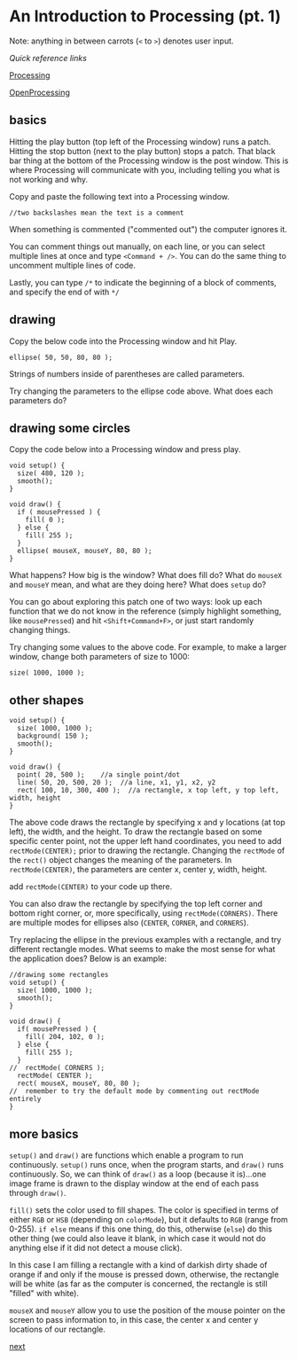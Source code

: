 # An Introduction to Processing (pt. 1)

Note: anything in between carrots (`<` to `>`) denotes user input.

*Quick reference links*

[Processing](http://processing.org/)

[OpenProcessing](http://www.openprocessing.org/)

## basics

Hitting the play button (top left of the Processing window) runs a patch. Hitting the stop button (next to the play button) stops a patch. That black bar thing at the bottom of the Processing window is the post window. This is where Processing will communicate with you, including telling you what is not working and why.

Copy and paste the following text into a Processing window.

`//two backslashes mean the text is a comment`

When something is commented ("commented out") the computer ignores it.

You can comment things out manually, on each line, or you can select multiple lines at once and type `<Command + />`. You can do the same thing to uncomment multiple lines of code.

Lastly, you can type `/*` to indicate the beginning of a block of comments, and specify the end of with `*/`

## drawing

Copy the below code into the Processing window and hit Play.

`ellipse( 50, 50, 80, 80 );`

Strings of numbers inside of parentheses are called parameters.

Try changing the parameters to the ellipse code above. What does each parameters do?

## drawing some circles

Copy the code below into a Processing window and press play.

```
void setup() {
  size( 480, 120 );
  smooth();
}

void draw() {
  if ( mousePressed ) {
    fill( 0 );
  } else {
    fill( 255 );
  }
  ellipse( mouseX, mouseY, 80, 80 );
}
```

What happens?
How big is the window?
What does fill do?
What do `mouseX` and `mouseY` mean, and what are they doing here?
What does `setup` do?

You can go about exploring this patch one of two ways: look up each function that we do not know in the reference (simply highlight something, like `mousePressed`) and hit `<Shift+Command+F>`, or just start randomly changing things.

Try changing some values to the above code. For example, to make a larger window, change both parameters of size to 1000:

`size( 1000, 1000 );`

## other shapes
```
void setup() {
  size( 1000, 1000 );
  background( 150 );
  smooth();
}

void draw() {
  point( 20, 500 );    //a single point/dot
  line( 50, 20, 500, 20 );  //a line, x1, y1, x2, y2
  rect( 100, 10, 300, 400 );  //a rectangle, x top left, y top left, width, height
}
```

The above code draws the rectangle by specifying x and y locations (at top left), the width, and the height. To draw the rectangle based on some specific center point, not the upper left hand coordinates, you need to add `rectMode(CENTER);` prior to drawing the rectangle. Changing the `rectMode` of the `rect()` object changes the meaning of the parameters. In `rectMode(CENTER)`, the parameters are center x, center y, width, height.

add `rectMode(CENTER)` to your code up there.

You can also draw the rectangle by specifying the top left corner and bottom right corner, or, more specifically, using `rectMode(CORNERS)`. There are multiple modes for ellipses also (`CENTER`, `CORNER`, and `CORNERS`).

Try replacing the ellipse in the previous examples with a rectangle, and try different rectangle modes. What seems to make the most sense for what the application does?
Below is an example:

```
//drawing some rectangles
void setup() {
  size( 1000, 1000 );
  smooth();
}

void draw() {
  if( mousePressed ) {
    fill( 204, 102, 0 );
  } else {
    fill( 255 );
  }
//  rectMode( CORNERS );
  rectMode( CENTER );
  rect( mouseX, mouseY, 80, 80 );
//  remember to try the default mode by commenting out rectMode entirely
}
```
## more basics

`setup()` and `draw()` are functions which enable a program to run continuously. `setup()` runs once, when the program starts, and `draw()` runs continuously. So, we can think of `draw()` as a loop (because it is)...one image frame is drawn to the display window at the end of each pass through `draw()`.

`fill()` sets the color used to fill shapes. The color is specified in terms of either `RGB` or `HSB` (depending on `colorMode`), but it defaults to `RGB` (range from 0-255).
`if else` means if this one thing, do this, otherwise (`else`) do this other thing (we could also leave it blank, in which case it would not do anything else if it did not detect a mouse click).

In this case I am filling a rectangle with a kind of darkish dirty shade of orange if and only if the mouse is pressed down, otherwise, the rectangle will be white (as far as the computer is concerned, the rectangle is still "filled" with white).

`mouseX` and `mouseY` allow you to use the position of the mouse pointer on the screen to pass information to, in this case, the center x and center y locations of our rectangle.

[next](pt2.md)